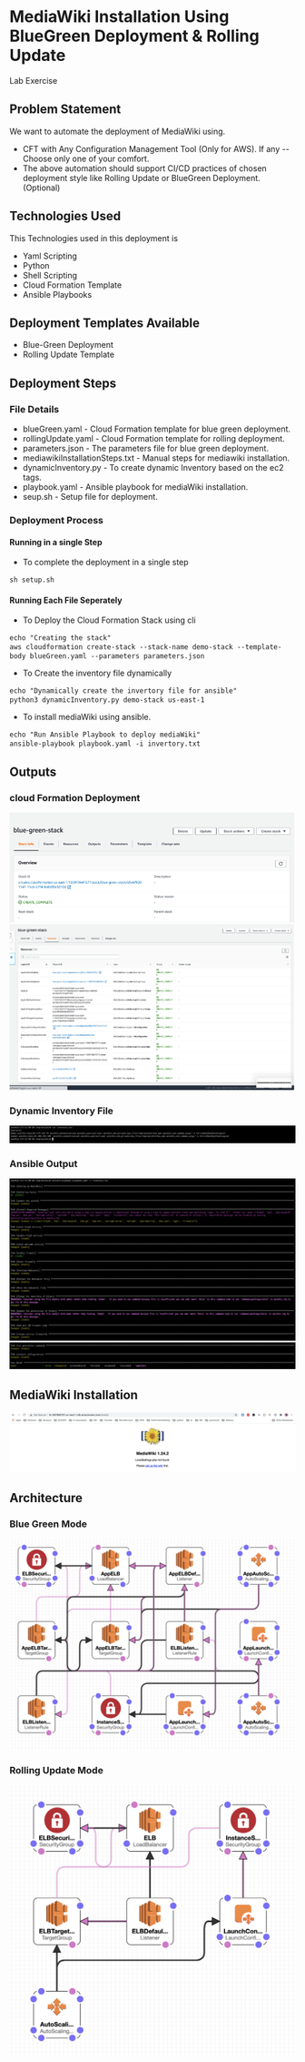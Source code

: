 # MediaWiki Installation Using BlueGreen Deployment & Rolling Update
Lab Exercise

## Problem Statement
We want to automate the deployment of MediaWiki using.
* CFT with Any Configuration Management Tool (Only for AWS). If any 
--
Choose only one of your comfort.
* The above automation should support CI/CD practices of chosen deployment style like Rolling Update or BlueGreen Deployment. (Optional)

## Technologies Used
This Technologies used in this deployment is
* Yaml Scripting
* Python
* Shell Scripting
* Cloud Formation Template
* Ansible Playbooks

## Deployment Templates Available
* Blue-Green Deployment
* Rolling Update Template

## Deployment Steps

### File Details
* blueGreen.yaml                 - Cloud Formation template for blue green deployment.
* rollingUpdate.yaml             - Cloud Formation template for rolling deployment.
* parameters.json                - The parameters file for blue green deployment.
* mediawikiInstallationSteps.txt - Manual steps for mediawiki installation.
* dynamicInventory.py            - To create dynamic Inventory based on the ec2 tags.
* playbook.yaml                  - Ansible playbook for mediaWiki installation.
* seup.sh                        - Setup file for deployment.

### Deployment Process

#### Running in a single Step
* To complete the deployment in a single step
```
sh setup.sh
```

#### Running Each File Seperately
* To Deploy the Cloud Formation Stack using cli
```
echo "Creating the stack"
aws cloudformation create-stack --stack-name demo-stack --template-body blueGreen.yaml --parameters parameters.json
```

* To Create the inventory file dynamically
```
echo "Dynamically create the invertory file for ansible"
python3 dynamicInventory.py demo-stack us-east-1
```

* To install mediaWiki using ansible.
```
echo "Run Ansible Playbook to deploy mediaWiki"
ansible-playbook playbook.yaml -i invertory.txt
```

## Outputs
### cloud Formation Deployment
<img src="https://github.com/Deathadder433/testlab/blob/main/steps/cf_output1.png" alt="cf_output">
<img src="https://github.com/Deathadder433/testlab/blob/main/steps/cf_output2.PNG" alt="cf_output">

### Dynamic Inventory File
<img src="https://github.com/Deathadder433/testlab/blob/main/steps/dynamic_inventory.png" alt="dynamic_inventory">

### Ansible Output
<img src="https://github.com/Deathadder433/testlab/blob/main/steps/ansible1.png" alt="ansible1">
<img src="https://github.com/Deathadder433/testlab/blob/main/steps/ansible2.png" alt="ansible2">

## MediaWiki Installation
<img src="https://github.com/Deathadder433/testlab/blob/main/steps/output%20from%20lb.png" alt="mediaWiki">

## Architecture
### Blue Green Mode
<img src="https://github.com/Deathadder433/testlab/blob/main/steps/blue-green.png" alt="blue-green">

### Rolling Update Mode

<img src="https://github.com/Deathadder433/testlab/blob/main/steps/rolling.png" alt="rolling">



